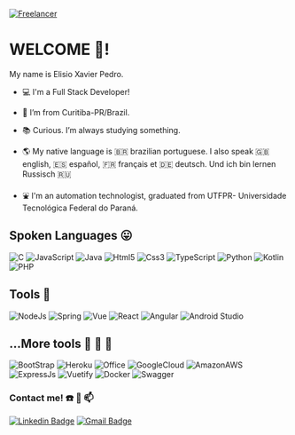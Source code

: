 [![Freelancer](https://img.shields.io/badge/Freelancer-29B2FE?style=for-the-badge&logo=Freelancer&logoColor=white)](mailto:pedroelisio555@gmail.com)   

# WELCOME 👋! 

My name is Elisio Xavier Pedro. 

- :computer: I'm a Full Stack Developer!

- :house_with_garden: I’m from Curitiba-PR/Brazil.

- :books: Curious. I’m always studying something.

- :earth_americas: My native language is :brazil: brazilian portuguese. I also speak  :uk: english, :es: español, :fr: français et :de: deutsch. Und ich bin lernen Russisch  :ru:

- :fountain: I'm an automation technologist, graduated from UTFPR- Universidade Tecnológica Federal do Paraná.

## Spoken Languages :stuck_out_tongue:

![C](https://img.shields.io/badge/C-00599C?style=for-the-badge&logo=c&logoColor=white) ![JavaScript](https://img.shields.io/badge/JavaScript-323330?style=for-the-badge&logo=javascript&logoColor=F7DF1E) ![Java](https://img.shields.io/badge/Java-ED8B00?style=for-the-badge&logo=java&logoColor=white) ![Html5](https://img.shields.io/badge/HTML5-E34F26?style=for-the-badge&logo=html5&logoColor=white) ![Css3](https://img.shields.io/badge/CSS3-1572B6?style=for-the-badge&logo=css3&logoColor=white) ![TypeScript](https://img.shields.io/badge/TypeScript-007ACC?style=for-the-badge&logo=typescript&logoColor=white) ![Python](https://img.shields.io/badge/Python-14354C?style=for-the-badge&logo=python&logoColor=white) ![Kotlin](https://img.shields.io/badge/Kotlin-0095D5?&style=for-the-badge&logo=kotlin&logoColor=white) ![PHP](https://img.shields.io/badge/PHP-777BB4?style=for-the-badge&logo=php&logoColor=white)


## Tools 💼 

![NodeJs](https://img.shields.io/badge/Node.js-43853D?style=for-the-badge&logo=node.js&logoColor=white) ![Spring](https://img.shields.io/badge/Spring-6DB33F?style=for-the-badge&logo=spring&logoColor=white) ![Vue](https://img.shields.io/badge/Vue.js-35495E?style=for-the-badge&logo=vue.js&logoColor=4FC08D) ![React](https://img.shields.io/badge/React-20232A?style=for-the-badge&logo=react&logoColor=61DAFB) ![Angular](https://img.shields.io/badge/Angular-DD0031?style=for-the-badge&logo=angular&logoColor=white) ![Android Studio](https://img.shields.io/badge/Android%20Studio-3DDC84.svg?style=for-the-badge&logo=android-studio&logoColor=white)

## ...More tools  :wrench: :wrench: :wrench:

![BootStrap](https://img.shields.io/badge/Bootstrap-563D7C?style=for-the-badge&logo=bootstrap&logoColor=white) ![Heroku](https://img.shields.io/badge/Heroku-430098?style=for-the-badge&logo=heroku&logoColor=white) ![Office](https://img.shields.io/badge/Microsoft_Office-D83B01?style=for-the-badge&logo=microsoft-office&logoColor=white) ![GoogleCloud](https://img.shields.io/badge/Google_Cloud-4285F4?style=for-the-badge&logo=google-cloud&logoColor=white) ![AmazonAWS](https://img.shields.io/badge/Amazon_AWS-232F3E?style=for-the-badge&logo=amazon-aws&logoColor=white) ![ExpressJs](https://img.shields.io/badge/Express.js-404D59?style=for-the-badge) ![Vuetify](https://img.shields.io/badge/Vuetify-1867C0?style=for-the-badge&logo=vuetify&logoColor=AEDDFF) ![Docker](https://img.shields.io/badge/docker-%230db7ed.svg?style=for-the-badge&logo=docker&logoColor=white) ![Swagger](https://img.shields.io/badge/-Swagger-%23Clojure?style=for-the-badge&logo=swagger&logoColor=white)

### Contact me! :phone: :mega: :mailbox:

[![Linkedin Badge](https://img.shields.io/badge/-LinkedIn-blue?style=flat-square&logo=Linkedin&logoColor=white&link=https://www.linkedin.com/in/elisio-xavier-pedro//)](https://www.linkedin.com/in/elisio-xavier-pedro/)  [![Gmail Badge](https://img.shields.io/badge/-Gmail-red?style=flat-square&logo=Gmail&logoColor=white)](mailto:pedroelisio555@gmail.com) 





